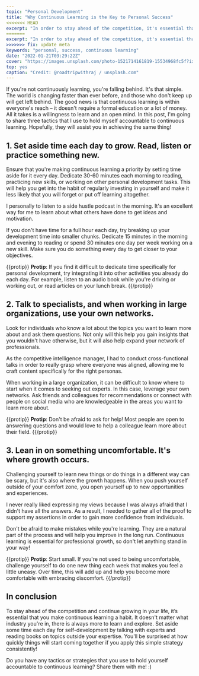 ```yaml
---
topic: "Personal Development"
title: "Why Continuous Learning is the Key to Personal Success"
<<<<<<< HEAD
excerpt: "In order to stay ahead of the competition, it's essential that you continuously learn and develop new skills."
=======
excerpt: "In order to stay ahead of the competition, it's essential that you continuously learn and develop new skills. Here are three tactics that will help you do just that!"
>>>>>>> fix: update meta
keywords: "personal, success, continuous learning"
date: "2022-01-21T03:29:22Z"
cover: "https://images.unsplash.com/photo-1521714161819-15534968fc5f?ixlib=rb-1.2.1&ixid=MnwxMjA3fDB8MHxwaG90by1wYWdlfHx8fGVufDB8fHx8&auto=format&fit=crop&w=1770&q=80"
top: yes
caption: "Credit: @roadtripwithraj / unsplash.com"
---
```


If you're not continuously learning, you're falling behind. It's that simple. The world is changing faster than ever before, and those who don't keep up will get left behind. The good news is that continuous learning is within everyone's reach – it doesn't require a formal education or a lot of money. All it takes is a willingness to learn and an open mind. In this post, I'm going to share three tactics that I use to hold myself accountable to continuous learning. Hopefully, they will assist you in achieving the same thing!


## 1. Set aside time each day to grow. Read, listen or practice something new.

Ensure that you're making continuous learning a priority by setting time aside for it every day. Dedicate 30-60 minutes each morning to reading, practicing new skills, or working on other personal development tasks. This will help you get into the habit of regularly investing in yourself and make it less likely that you will forget or put off learning altogether.

I personally to listen to a side hustle podcast in the morning. It's an excellent way for me to learn about what others have done to get ideas and motivation.

If you don't have time for a full hour each day, try breaking up your development time into smaller chunks. Dedicate 15 minutes in the morning and evening to reading or spend 30 minutes one day per week working on a new skill. Make sure you do something every day to get closer to your objectives.

{{protip}} 
**Protip**: If you find it difficult to dedicate time specifically for personal development, try integrating it into other activities you already do each day. For example, listen to an audio book while you're driving or working out, or read articles on your lunch break.
{{/protip}}



## 2. Talk to specialists, and when working in large organizations, use your own networks.

Look for individuals who know a lot about the topics you want to learn more about and ask them questions. Not only will this help you gain insights that you wouldn't have otherwise, but it will also help expand your network of professionals.

As the competitive intelligence manager, I had to conduct cross-functional talks in order to really grasp where everyone was aligned, allowing me to craft content specifically for the right personas.

When working in a large organization, it can be difficult to know where to start when it comes to seeking out experts. In this case, leverage your own networks. Ask friends and colleagues for recommendations or connect with people on social media who are knowledgeable in the areas you want to learn more about.

{{protip}} 
**Protip**: Don't be afraid to ask for help! Most people are open to answering questions and would love to help a colleague learn more about their field.
{{/protip}} 


## 3. Lean in on something uncomfortable. It's where growth occurs.

Challenging yourself to learn new things or do things in a different way can be scary, but it's also where the growth happens. When you push yourself outside of your comfort zone, you open yourself up to new opportunities and experiences.

I never really liked expressing my views because I was always afraid that I didn't have all the answers. As a result, I needed to gather all of the proof to support my assertions in order to gain more confidence from individuals.

Don't be afraid to make mistakes while you're learning. They are a natural part of the process and will help you improve in the long run. Continuous learning is essential for professional growth, so don't let anything stand in your way!

{{protip}} 
**Protip**: Start small. If you're not used to being uncomfortable, challenge yourself to do one new thing each week that makes you feel a little uneasy. Over time, this will add up and help you become more comfortable with embracing discomfort.
{{/protip}}

## In conclusion

To stay ahead of the competition and continue growing in your life, it’s essential that you make continuous learning a habit. It doesn't matter what industry you're in, there is always more to learn and explore. Set aside some time each day for self-development by talking with experts and reading books on topics outside your expertise. You'll be surprised at how quickly things will start coming together if you apply this simple strategy consistently!


Do you have any tactics or strategies that you use to hold yourself accountable to continuous learning? Share them with me! :)